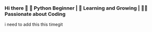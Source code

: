 ### Hi there 👋 🐍 Python Beginner | 🌱 Learning and Growing | 👩‍💻 Passionate about Coding

<!--
**lanirage/lanirage** is a ✨ _special_ ✨ repository because its `README.md` (this file) appears on your GitHub profile.

Here with are some ideas to get you started:

-  🐍 Python Beginner | 🌱 Learning and Growing | 👩‍💻 Passionate about Coding
- 🌱 I’m currently learning ...
- 👯 I’m looking to collaborate on ...
- 🤔 I’m looking for help with ...
- 💬 Ask me about ...
- 📫 How to reach me: ...
- 😄 Pronouns: ...
- ⚡ Fun fact: ...
-->
i need to add this this timegit

